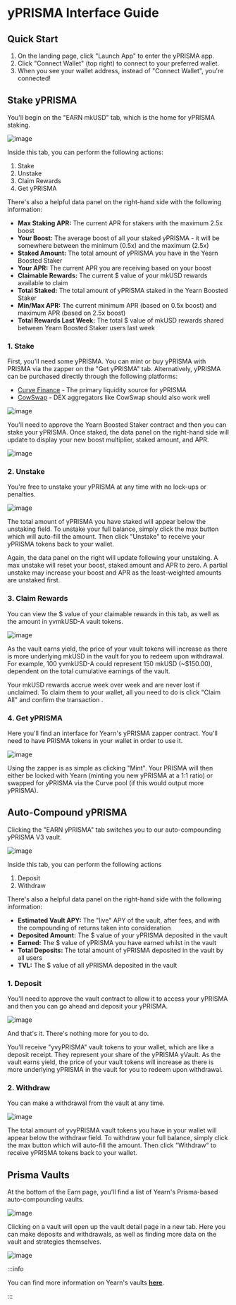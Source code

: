 # yPRISMA Interface Guide

## Quick Start

1. On the landing page, click "Launch App" to enter the yPRISMA app.
2. Click "Connect Wallet" (top right) to connect to your preferred wallet.
3. When you see your wallet address, instead of "Connect Wallet", you're connected!

## Stake yPRISMA

You'll begin on the "EARN mkUSD" tab, which is the home for yPRISMA staking.

![image](/img/guides/yPRISMA/screen-1.png)

Inside this tab, you can perform the following actions:

1. Stake
2. Unstake
3. Claim Rewards
4. Get yPRISMA

There's also a helpful data panel on the right-hand side with the following information:

* **Max Staking APR:** The current APR for stakers with the maximum 2.5x boost
* **Your Boost:** The average boost of all your staked yPRISMA - it will be somewhere between the minimum (0.5x) and the maximum (2.5x)
* **Staked Amount:** The total amount of yPRISMA you have in the Yearn Boosted Staker
* **Your APR:** The current APR you are receiving based on your boost
* **Claimable Rewards:** The current $ value of your mkUSD rewards available to claim
* **Total Staked:** The total amount of yPRISMA staked in the Yearn Boosted Staker
* **Min/Max APR:** The current minimum APR (based on 0.5x boost) and maximum APR (based on 2.5x boost)
* **Total Rewards Last Week:** The total $ value of mkUSD rewards shared between Yearn Boosted Staker users last week

### 1. Stake

First, you'll need some yPRISMA. You can mint or buy yPRISMA with PRISMA via the zapper on the "Get yPRISMA" tab. Alternatively, yPRISMA can be purchased directly through the following platforms:

* [Curve Finance](https://curve.fi/#/ethereum/swap?from=0xeeeeeeeeeeeeeeeeeeeeeeeeeeeeeeeeeeeeeeee&to=0xe3668873d944e4a949da05fc8bde419eff543882) - The primary liquidity source for yPRISMA
* [CowSwap](https://swap.cow.fi/#/1/swap/ETH/YPRISMA) - DEX aggregators like CowSwap should also work well

![image](/img/guides/yPRISMA/stake-1.png)

You'll need to approve the Yearn Boosted Staker contract and then you can stake your yPRISMA. Once staked, the data panel on the right-hand side will update to display your new boost multiplier, staked amount, and APR.

![image](/img/guides/yPRISMA/data-panel-1.png)

### 2. Unstake

You're free to unstake your yPRISMA at any time with no lock-ups or penalties.

![image](/img/guides/yPRISMA/unstake-1.png)

The total amount of yPRISMA you have staked will appear below the unstaking field. To unstake your full balance, simply click the max button which will auto-fill the amount. Then click "Unstake" to receive your yPRISMA tokens back to your wallet.

Again, the data panel on the right will update following your unstaking. A max unstake will reset your boost, staked amount and APR to zero. A partial unstake may increase your boost and APR as the least-weighted amounts are unstaked first.

### 3. Claim Rewards

You can view the $ value of your claimable rewards in this tab, as well as the amount in yvmkUSD-A vault tokens.

![image](/img/guides/yPRISMA/claim-1.png)

As the vault earns yield, the price of your vault tokens will increase as there is more underlying mkUSD in the vault for you to redeem upon withdrawal. For example, 100 yvmkUSD-A could represent 150 mkUSD (~$150.00), dependent on the total cumulative earnings of the vault.

Your mkUSD rewards accrue week over week and are never lost if unclaimed. To claim them to your wallet, all you need to do is click "Claim All" and confirm the transaction .

### 4. Get yPRISMA

Here you'll find an interface for Yearn's yPRISMA zapper contract. You'll need to have PRISMA tokens in your wallet in order to use it.

![image](/img/guides/yPRISMA/zap-1.png)

Using the zapper is as simple as clicking "Mint". Your PRISMA will then either be locked with Yearn (minting you new yPRISMA at a 1:1 ratio) or swapped for yPRISMA via the Curve pool (if this would output more yPRISMA).

## Auto-Compound yPRISMA

Clicking the "EARN yPRISMA" tab switches you to our auto-compounding yPRISMA V3 vault.

![image](/img/guides/yPRISMA/auto-comp-screen-1.png)

Inside this tab, you can perform the following actions

1. Deposit
2. Withdraw

There's also a helpful data panel on the right-hand side with the following information:

* **Estimated Vault APY:** The "live" APY of the vault, after fees, and with the compounding of returns taken into consideration
* **Deposited Amount:** The $ value of your yPRISMA deposited in the vault
* **Earned:** The $ value of yPRISMA you have earned whilst in the vault
* **Total Deposits:** The total amount of yPRISMA deposited in the vault by all users
* **TVL:** The $ value of all yPRISMA deposited in the vault

### 1. Deposit

You'll need to approve the vault contract to allow it to access your yPRISMA and then you can go ahead and deposit your yPRISMA.

![image](/img/guides/yPRISMA/auto-comp-deposit-1.png)

And that's it. There's nothing more for you to do.

You'll receive "yvyPRISMA" vault tokens to your wallet, which are like a deposit receipt. They represent your share of the yPRISMA yVault. As the vault earns yield, the price of your vault tokens will increase as there is more underlying yPRISMA in the vault for you to redeem upon withdrawal.

### 2. Withdraw

You can make a withdrawal from the vault at any time.

![image](/img/guides/yPRISMA/auto-comp-withdraw.png)

The total amount of yvyPRISMA vault tokens you have in your wallet will appear below the withdraw field. To withdraw your full balance, simply click the max button which will auto-fill the amount. Then click "Withdraw" to receive yPRISMA tokens back to your wallet.

## Prisma Vaults

At the bottom of the Earn page, you'll find a list of Yearn's Prisma-based auto-compounding vaults.

![image](/img/guides/yPRISMA/vaults-list.png)

Clicking on a vault will open up the vault detail page in a new tab. Here you can make deposits and withdrawals, as well as finding more data on the vault and strategies themselves.

![image](/img/guides/yPRISMA/vault-factory.png)

:::info

You can find more information on Yearn's vaults [**here**](https://docs.yearn.fi/getting-started/products/yvaults/overview).

:::
